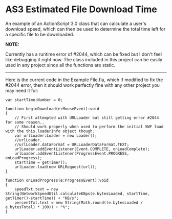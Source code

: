 # AS3 Estimated File Download Time
 An example of an ActionScript 3.0 class that can calculate a user's download speed, which can then be used to determine the total time left for a specific file to be downloaded.

<strong>NOTE:</strong>
<p class="border rounded-1 flex-shrink-0 bg-gray px-1 text-gray-light">Currently has a runtime error of #2044, which can be fixed but I don't feel like debugging it right now. The class included in this project can be easily used in any project since all the functions are static.</p>

-----

Here is the current code in the Example File.fla, which if modified to fix the #2044 error, then it should work perfectly fine with any other project you may need it for:

```AS3
var startTime:Number = 0;

function beginDownload(e:MouseEvent):void
{
	// First attempted with URLLoader but still getting error #2044 for some reason..
	// Should work properly when used to perform the initial SWF load with the this.loaderInfo object though.
	var urlLoader:Loader = new Loader();
	//urlLoader.
	//urlLoader.dataFormat = URLLoaderDataFormat.TEXT;
	urlLoader.addEventListener(Event.COMPLETE, onLoadComplete);
	urlLoader.addEventListener(ProgressEvent.PROGRESS, onLoadProgress);
	startTime = getTimer();
	urlLoader.load(new URLRequest(url));
}

function onLoadProgress(e:ProgressEvent):void
{
	speedTxt.text = new String(NetworkSpeedUtil.calculateKBps(e.bytesLoaded, startTime, getTimer()-startTime)) + "KB/s";
	percentTxt.text = new String(Math.round((e.bytesLoaded / e.bytesTotal) * 100)) + "%";
}
```